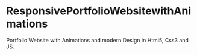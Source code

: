 # ResponsivePortfolioWebsitewithAnimations
Portfolio Website with Animations and modern Design in Html5, Css3 and JS.
